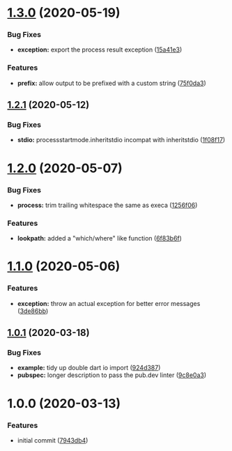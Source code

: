 # [1.3.0](https://github.com/brad-jones/dexeca/compare/v1.2.1...v1.3.0) (2020-05-19)


### Bug Fixes

* **exception:** export the process result exception ([15a41e3](https://github.com/brad-jones/dexeca/commit/15a41e3707101541860520624613d1dc1ac4de2e))


### Features

* **prefix:** allow output to be prefixed with a custom string ([75f0da3](https://github.com/brad-jones/dexeca/commit/75f0da3924a723c526818d057a8e63b09002b616))

## [1.2.1](https://github.com/brad-jones/dexeca/compare/v1.2.0...v1.2.1) (2020-05-12)


### Bug Fixes

* **stdio:** processstartmode.inheritstdio incompat with inheritstdio ([1f08f17](https://github.com/brad-jones/dexeca/commit/1f08f17c1745a37f5149f49a1590c5ed5bbca962))

# [1.2.0](https://github.com/brad-jones/dexeca/compare/v1.1.0...v1.2.0) (2020-05-07)


### Bug Fixes

* **process:** trim trailing whitespace the same as execa ([1256f06](https://github.com/brad-jones/dexeca/commit/1256f06787c9f1012bc79388eac7828d5f97fb6c))


### Features

* **lookpath:** added a "which/where" like function ([6f83b6f](https://github.com/brad-jones/dexeca/commit/6f83b6f9260e5a4c8991ce01912f88f8ae6a4aee))

# [1.1.0](https://github.com/brad-jones/dexeca/compare/v1.0.1...v1.1.0) (2020-05-06)


### Features

* **exception:** throw an actual exception for better error messages ([3de86bb](https://github.com/brad-jones/dexeca/commit/3de86bbecae0a2d0fea4be8363a4e6136aea7105))

## [1.0.1](https://github.com/brad-jones/dexeca/compare/v1.0.0...v1.0.1) (2020-03-18)


### Bug Fixes

* **example:** tidy up double dart io import ([924d387](https://github.com/brad-jones/dexeca/commit/924d3875450aaa69178286201f3c2f241d98a146))
* **pubspec:** longer description to pass the pub.dev linter ([9c8e0a3](https://github.com/brad-jones/dexeca/commit/9c8e0a3ef38ca7853d67fca344797d34467ef8d3))

# 1.0.0 (2020-03-13)


### Features

* initial commit ([7943db4](https://github.com/brad-jones/dexeca/commit/7943db4c1301a00afbb5150f8c3f5da8ebb1ad12))
